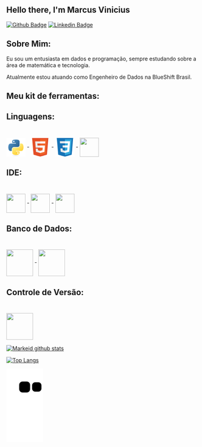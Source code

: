 ## Hello there, I'm Marcus Vinicius

[![Github Badge](https://img.shields.io/badge/-Github-000?style=flat-square&logo=Github&logoColor=white&link=https://github.com/Markeid)](https://github.com/Markeid)
[![Linkedin Badge](https://img.shields.io/badge/-LinkedIn-blue?style=flat-square&logo=Linkedin&logoColor=white&link=https://www.linkedin.com/in/marcus-vinicius-ara%C3%BAjo-5a9180198/)](https://www.linkedin.com/in/marcus-vinicius-ara%C3%BAjo-5a9180198/)

## Sobre Mim:

Eu sou um entusiasta em dados e programação, sempre estudando sobre a área de matemática e tecnologia.

Atualmente estou atuando como Engenheiro de Dados na BlueShift Brasil.

## Meu kit de ferramentas:

## Linguagens: <div style="display: inline_block"><br> 
  <img align="center" height="50" width="50" src="https://raw.githubusercontent.com/devicons/devicon/master/icons/python/python-original.svg">  - <img align="center" height="50" width="50" src="https://raw.githubusercontent.com/devicons/devicon/master/icons/html5/html5-original.svg"> - <img align="center" height="50" width="50" src="https://raw.githubusercontent.com/devicons/devicon/master/icons/css3/css3-original.svg"> - <img align="center" height="50" width="50" src="https://cdn.jsdelivr.net/gh/devicons/devicon/icons/php/php-plain.svg">        
 </div>
 
## IDE: <div style="display: inline_block"><br> 
<img align="center" height="50" width="50" src="https://cdn.jsdelivr.net/gh/devicons/devicon/icons/pycharm/pycharm-original.svg"> - <img align="center" height="50" width="50" src="https://cdn.jsdelivr.net/gh/devicons/devicon/icons/jupyter/jupyter-original.svg"> - <img align="center" height="50" width="50" src="https://cdn.jsdelivr.net/gh/devicons/devicon/icons/vscode/vscode-original.svg">                 
</div>

## Banco de Dados: <div style="display: inline_block"><br> 
<img align="center" height="70" width="70" src="https://cdn.jsdelivr.net/gh/devicons/devicon/icons/mysql/mysql-original-wordmark.svg"> - <img align="center" height="70" width="70" src="https://cdn.jsdelivr.net/gh/devicons/devicon/icons/postgresql/postgresql-original.svg">
</div>

## Controle de Versão: <div style="display: inline_block"><br> 
<img align="center" height="70" width="70"  src="https://cdn.jsdelivr.net/gh/devicons/devicon/icons/github/github-original-wordmark.svg">
</div>

[![Markeid github stats](https://github-readme-stats.vercel.app/api?username=Markeid&show_icons=true&title_color=fff&icon_color=37aaff&text_color=f8f8f2&bg_color=171c24&count_private=true)](https://github.com/Markeid)

[![Top Langs](https://github-readme-stats.vercel.app/api/top-langs/?username=Markeid&layout=compact&title_color=fff&text_color=f8f8f2&hide=java&bg_color=171c24)](https://github.com/Markeid)

<div> 

  ![Snake animation](https://github.com/rafaballerini/rafaballerini/blob/output/github-contribution-grid-snake.svg)
  
</div>
